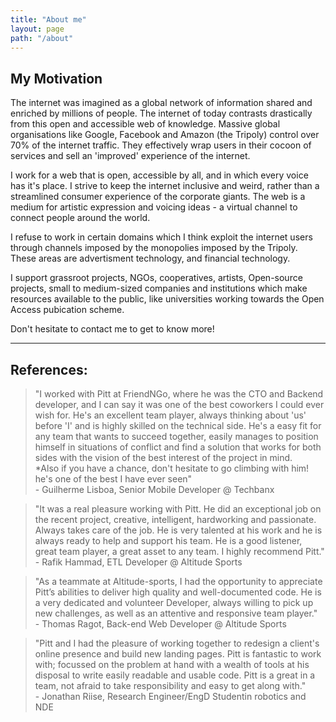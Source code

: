 ```yaml
---
title: "About me"
layout: page
path: "/about"
---
```


## My Motivation

The internet was imagined as a global network of information shared and enriched by millions of people.
The internet of today contrasts drastically from this open and accessible web of knowledge. Massive global organisations like Google, Facebook and Amazon (the Tripoly) control over 70% of the internet traffic. They effectively wrap users in their cocoon of services and sell an 'improved' experience of the internet.

I work for a web that is open, accessible by all, and in which every voice has it's place.
I strive to keep the internet inclusive and weird, rather than a streamlined consumer experience of the corporate giants. The web is a medium for artistic expression and voicing ideas - a virtual channel to connect people around the world.

I refuse to work in certain domains which I think exploit the internet users through channels imposed by the monopolies imposed by the Tripoly. These areas are advertisment technology, and financial technology.

I support grassroot projects, NGOs, cooperatives, artists, Open-source projects, small to medium-sized companies and institutions which make resources available to the public, like universities working towards the Open Access pubication scheme.

Don't hesitate to contact me to get to know more!
___

## References:

> "I worked with Pitt at FriendNGo, where he was the CTO and Backend developer, and I can say it was one of the best coworkers I could ever wish for.
He's an excellent team player, always thinking about 'us' before 'I' and is highly skilled on the technical side. He's a easy fit for any team that wants to succeed together, easily manages to position himself in situations of conflict and find a solution that works for both sides with the vision of the best interest of the project in mind.  
*Also if you have a chance, don't hesitate to go climbing with him! he's one of the best I have ever seen" <br /> - Guilherme Lisboa, Senior Mobile Developer @ Techbanx

>"It was a real pleasure working with Pitt. He did an exceptional job on the recent project, creative, intelligent, hardworking and passionate. Always takes care of the job. He is very talented at his work and he is always ready to help and support his team. He is a good listener, great team player, a great asset to any team. I highly recommend Pitt." <br /> - Rafik Hammad, ETL Developer @ Altitude Sports

>"As a teammate at Altitude-sports, I had the opportunity to appreciate Pitt’s abilities to deliver high quality and well-documented code. He is a very dedicated and volunteer Developer, always willing to pick up new challenges, as well as an attentive and responsive team player."  <br /> - Thomas Ragot, Back-end Web Developer @ Altitude Sports

> "Pitt and I had the pleasure of working together to redesign a client's online presence and build new landing pages. Pitt is fantastic to work with; focussed on the problem at hand with a wealth of tools at his disposal to write easily readable and usable code. Pitt is a great in a team, not afraid to take responsibility and easy to get along with." <br /> - Jonathan Riise, Research Engineer/EngD Studentin robotics and NDE 

